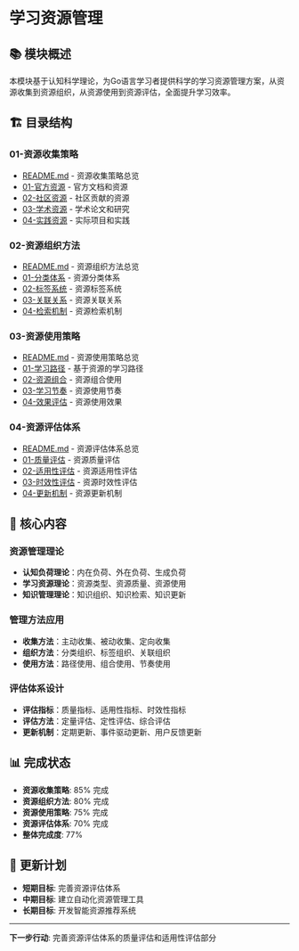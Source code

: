 # 学习资源管理

## 📚 **模块概述**

本模块基于认知科学理论，为Go语言学习者提供科学的学习资源管理方案，从资源收集到资源组织，从资源使用到资源评估，全面提升学习效率。

## 🏗️ **目录结构**

### **01-资源收集策略**

- [README.md](01-资源收集策略/README.md) - 资源收集策略总览
- [01-官方资源](01-资源收集策略/01-官方资源/) - 官方文档和资源
- [02-社区资源](01-资源收集策略/02-社区资源/) - 社区贡献的资源
- [03-学术资源](01-资源收集策略/03-学术资源/) - 学术论文和研究
- [04-实践资源](01-资源收集策略/04-实践资源/) - 实际项目和实践

### **02-资源组织方法**

- [README.md](02-资源组织方法/README.md) - 资源组织方法总览
- [01-分类体系](02-资源组织方法/01-分类体系/) - 资源分类体系
- [02-标签系统](02-资源组织方法/02-标签系统/) - 资源标签系统
- [03-关联关系](02-资源组织方法/03-关联关系/) - 资源关联关系
- [04-检索机制](02-资源组织方法/04-检索机制/) - 资源检索机制

### **03-资源使用策略**

- [README.md](03-资源使用策略/README.md) - 资源使用策略总览
- [01-学习路径](03-资源使用策略/01-学习路径/) - 基于资源的学习路径
- [02-资源组合](03-资源使用策略/02-资源组合/) - 资源组合使用
- [03-学习节奏](03-资源使用策略/03-学习节奏/) - 资源使用节奏
- [04-效果评估](03-资源使用策略/04-效果评估/) - 资源使用效果

### **04-资源评估体系**

- [README.md](04-资源评估体系/README.md) - 资源评估体系总览
- [01-质量评估](04-资源评估体系/01-质量评估/) - 资源质量评估
- [02-适用性评估](04-资源评估体系/02-适用性评估/) - 资源适用性评估
- [03-时效性评估](04-资源评估体系/03-时效性评估/) - 资源时效性评估
- [04-更新机制](04-资源评估体系/04-更新机制/) - 资源更新机制

## 🎯 **核心内容**

### **资源管理理论**

- **认知负荷理论**：内在负荷、外在负荷、生成负荷
- **学习资源理论**：资源类型、资源质量、资源使用
- **知识管理理论**：知识组织、知识检索、知识更新

### **管理方法应用**

- **收集方法**：主动收集、被动收集、定向收集
- **组织方法**：分类组织、标签组织、关联组织
- **使用方法**：路径使用、组合使用、节奏使用

### **评估体系设计**

- **评估指标**：质量指标、适用性指标、时效性指标
- **评估方法**：定量评估、定性评估、综合评估
- **更新机制**：定期更新、事件驱动更新、用户反馈更新

## 📊 **完成状态**

- **资源收集策略**: 85% 完成
- **资源组织方法**: 80% 完成
- **资源使用策略**: 75% 完成
- **资源评估体系**: 70% 完成
- **整体完成度**: 77%

## 🔄 **更新计划**

- **短期目标**: 完善资源评估体系
- **中期目标**: 建立自动化资源管理工具
- **长期目标**: 开发智能资源推荐系统

---

**下一步行动**: 完善资源评估体系的质量评估和适用性评估部分
